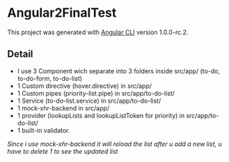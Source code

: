 # Angular2FinalTest

This project was generated with [Angular CLI](https://github.com/angular/angular-cli) version 1.0.0-rc.2.

## Detail

* I use 3 Component wich separate into 3 folders inside src/app/ (to-do, to-do-form, to-do-list)
* 1 Custom directive (hover.directive) in src/app/
* 1 Custom pipes (priority-list.pipe) in src/app/to-do-list/
* 1 Service (to-do-list.service) in src/app/to-do-list/
* 1 mock-xhr-backend in src/app/
* 1 provider (lookupLists and lookupListToken for priority) in src/app/to-do-list/
* 1 built-in validator.


*Since i use mock-xhr-backend it will reload the list after u add a new list, u have to delete 1 to see the updated list*